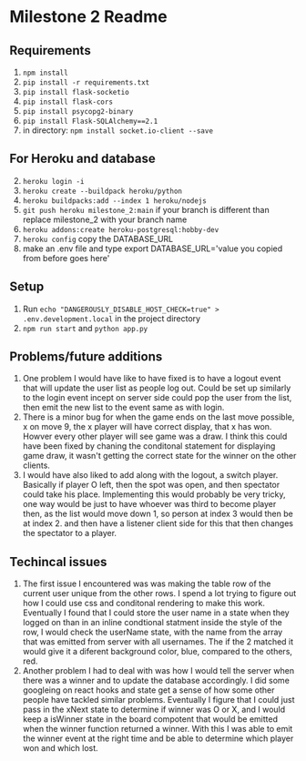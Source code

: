 # Milestone 2 Readme

## Requirements
1. `npm install`
2. `pip install -r requirements.txt`
3.  `pip install flask-socketio`
3. `pip install flask-cors`
4. `pip install psycopg2-binary`
5. `pip install Flask-SQLAlchemy==2.1`
4. in directory: `npm install socket.io-client --save`

## For Heroku and database
2. `heroku login -i`
1. `heroku create --buildpack heroku/python`
2. `heroku buildpacks:add --index 1 heroku/nodejs`
3. `git push heroku milestone_2:main` if your branch is different than replace milestone_2 with your branch name
4. `heroku addons:create heroku-postgresql:hobby-dev`
5. `heroku config` copy the DATABASE_URL
6. make an .env file and type export DATABASE_URL='value you copied from before goes here' 

## Setup
1. Run `echo "DANGEROUSLY_DISABLE_HOST_CHECK=true" > .env.development.local` in the project directory
2. `npm run start` and `python app.py`

## Problems/future additions
1. One problem I would have like to have fixed is to have a logout event that will update the user list as people log out. 
Could be set up similarly to the login event incept on server side could pop the user from the list, then emit the new list to the event same as with login.
2. There is a minor bug for when the game ends on the last move possible, x on move 9, the x player will have correct display, that x has won. Howver every other player will see game was a draw.
I think this could have been fixed by chaning the conditonal statement for displaying game draw, it wasn't getting the correct state for the winner on the other clients.
3. I would have also liked to add along with the logout, a switch player. Basically if player O left, then the spot was open, and then spectator could take his place. 
Implementing this would probably be very tricky, one way would be just to have whoever was third to become player then, as the list would move down 1, so person at index 3 would then be at index 2.
and then have a listener client side for this that then changes the spectator to a player.

## Techincal issues
1. The first issue I encountered was was making the table row of the current user unique from the other rows. I spend a lot trying to figure out how I could use css and conditonal rendering to make this work. 
Eventually I found that I could store the user name in a state when they logged on than in an inline condtional statment inside the style of the row, I would check the userName state, with the name from the array that 
was emitted from server with all usernames. The if the 2 matched it would give it a diferent background color, blue, compared to the others, red.
2. Another problem I had to deal with was how I would tell the server when there was a winner and to update the database accordingly. 
I did some googleing on react hooks and state get a sense of how some other people have tackled similar problems. Eventually I figure that I could just pass in the xNext state to determine if winner was O
or X, and I would keep a isWinner state in the board compotent that would be emitted when the winner function returned a winner. With this I was able to emit the winner event at the right time and be able to determine which player
won and which lost.
